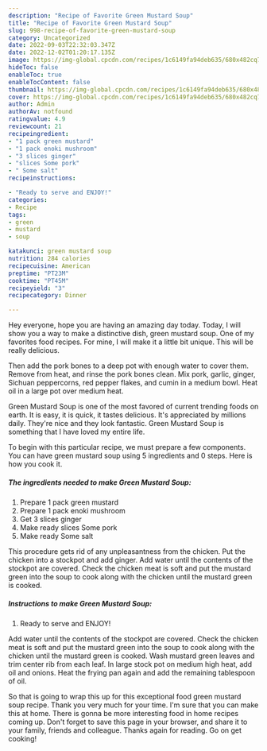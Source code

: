 ```yaml
---
description: "Recipe of Favorite Green Mustard Soup"
title: "Recipe of Favorite Green Mustard Soup"
slug: 998-recipe-of-favorite-green-mustard-soup
category: Uncategorized
date: 2022-09-03T22:32:03.347Z
date: 2022-12-02T01:20:17.135Z
image: https://img-global.cpcdn.com/recipes/1c6149fa94deb635/680x482cq70/green-mustard-soup-recipe-main-photo.jpg
hideToc: false
enableToc: true
enableTocContent: false
thumbnail: https://img-global.cpcdn.com/recipes/1c6149fa94deb635/680x482cq70/green-mustard-soup-recipe-main-photo.jpg
cover: https://img-global.cpcdn.com/recipes/1c6149fa94deb635/680x482cq70/green-mustard-soup-recipe-main-photo.jpg
author: Admin
authorAv: notfound
ratingvalue: 4.9
reviewcount: 21
recipeingredient:
- "1 pack green mustard"
- "1 pack enoki mushroom"
- "3 slices ginger"
- "slices Some pork"
- " Some salt"
recipeinstructions:

- "Ready to serve and ENJOY!"
categories:
- Recipe
tags:
- green
- mustard
- soup

katakunci: green mustard soup 
nutrition: 284 calories
recipecuisine: American
preptime: "PT23M"
cooktime: "PT45M"
recipeyield: "3"
recipecategory: Dinner

---
```



Hey everyone, hope you are having an amazing day today. Today, I will show you a way to make a distinctive dish, green mustard soup. One of my favorites food recipes. For mine, I will make it a little bit unique. This will be really delicious.

Then add the pork bones to a deep pot with enough water to cover them. Remove from heat, and rinse the pork bones clean. Mix pork, garlic, ginger, Sichuan peppercorns, red pepper flakes, and cumin in a medium bowl. Heat oil in a large pot over medium heat.

Green Mustard Soup is one of the most favored of current trending foods on earth. It is easy, it is quick, it tastes delicious. It's appreciated by millions daily. They're nice and they look fantastic. Green Mustard Soup is something that I have loved my entire life.


To begin with this particular recipe, we must prepare a few components. You can have green mustard soup using 5 ingredients and 0 steps. Here is how you cook it.

<!--inarticleads1-->

##### The ingredients needed to make Green Mustard Soup:

1. Prepare 1 pack green mustard
1. Prepare 1 pack enoki mushroom
1. Get 3 slices ginger
1. Make ready slices Some pork
1. Make ready  Some salt


This procedure gets rid of any unpleasantness from the chicken. Put the chicken into a stockpot and add ginger. Add water until the contents of the stockpot are covered. Check the chicken meat is soft and put the mustard green into the soup to cook along with the chicken until the mustard green is cooked. 

<!--inarticleads2-->

##### Instructions to make Green Mustard Soup:


1. Ready to serve and ENJOY!

Add water until the contents of the stockpot are covered. Check the chicken meat is soft and put the mustard green into the soup to cook along with the chicken until the mustard green is cooked. Wash mustard green leaves and trim center rib from each leaf. In large stock pot on medium high heat, add oil and onions. Heat the frying pan again and add the remaining tablespoon of oil. 

So that is going to wrap this up for this exceptional food green mustard soup recipe. Thank you very much for your time. I'm sure that you can make this at home. There is gonna be more interesting food in home recipes coming up. Don't forget to save this page in your browser, and share it to your family, friends and colleague. Thanks again for reading. Go on get cooking!

